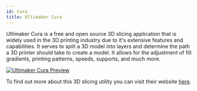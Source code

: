```yaml
---
id: Cura
title: Ultimaker Cura
---
```


Ultimaker Cura is a free and open source 3D slicing application that is widely used in the 3D printing industry due to it's extensive features and capabilities. It serves to split a 3D model into layers and determine the path a 3D printer should take to create a model. It allows for the adjustment of fill gradients, printing patterns, speeds, supports, and much more.

[<img alt="Ultimaker Cura Preview" src="/img/Cura.png" />](https://ultimaker.com/software/ultimaker-cura)

To find out more about this 3D slicing utility you can visit their website [here](https://ultimaker.com/software/ultimaker-cura).

